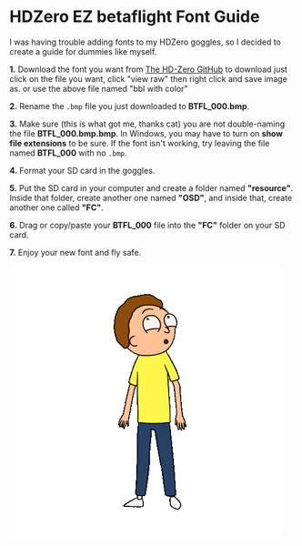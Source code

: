 # **HDZero EZ betaflight Font Guide**

I was having trouble adding fonts to my HDZero goggles, so I decided to create a guide for dummies like myself.

**1.** Download the font you want from [The HD-Zero GitHub](https://github.com/hd-zero/hdzero-osd-font-library/tree/main/BTFL) to download just click on the file you want, click "view raw" then right click and save image as. or use the above file named "bbl with color" 

**2.** Rename the `.bmp` file you just downloaded to **BTFL_000.bmp**.

**3.** Make sure (this is what got me, thanks cat) you are not double-naming the file **BTFL_000.bmp.bmp**. In Windows, you may have to turn on **show file extensions** to be sure. If the font isn't working, try leaving the file named **BTFL_000** with no `.bmp`.

**4.** Format your SD card in the goggles.

**5.** Put the SD card in your computer and create a folder named **"resource"**. Inside that folder, create another one named **"OSD"**, and inside that, create another one called **"FC"**.

**6.** Drag or copy/paste your **BTFL_000** file into the **"FC"** folder on your SD card.

**7.** Enjoy your new font and fly safe.

![Morty Gif](https://github.com/rotsling/ez-hdzero-fonts/blob/main/morty.gif)
